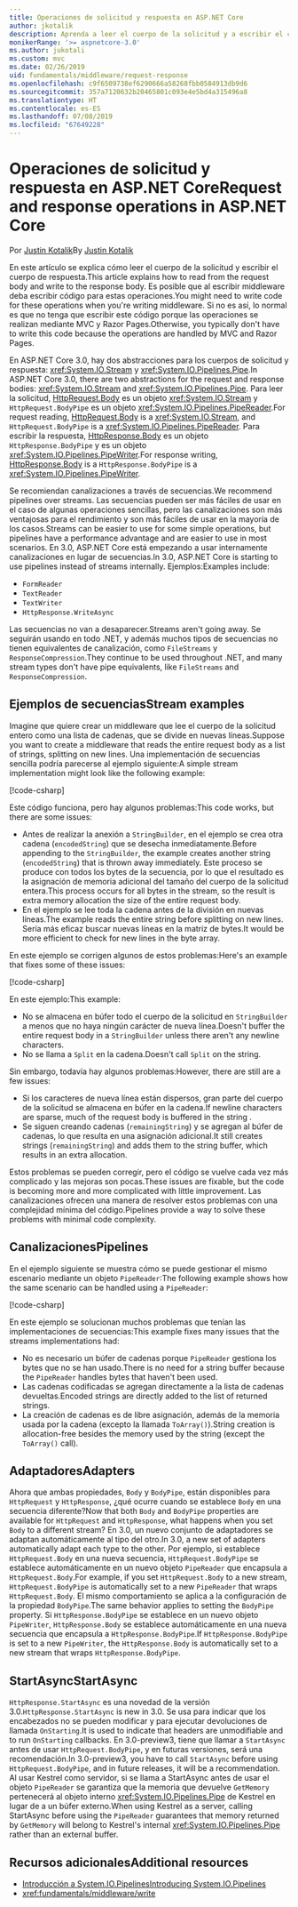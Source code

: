 ```yaml
---
title: Operaciones de solicitud y respuesta en ASP.NET Core
author: jkotalik
description: Aprenda a leer el cuerpo de la solicitud y a escribir el cuerpo de respuesta en ASP.NET Core.
monikerRange: '>= aspnetcore-3.0'
ms.author: jukotali
ms.custom: mvc
ms.date: 02/26/2019
uid: fundamentals/middleware/request-response
ms.openlocfilehash: c9f6509738ef6290666a58268fbb0584913db9d6
ms.sourcegitcommit: 357a7120632b20465801c093e4e5bd4a315496a8
ms.translationtype: HT
ms.contentlocale: es-ES
ms.lasthandoff: 07/08/2019
ms.locfileid: "67649228"
---
```

# <a name="request-and-response-operations-in-aspnet-core"></a><span data-ttu-id="5d4aa-103">Operaciones de solicitud y respuesta en ASP.NET Core</span><span class="sxs-lookup"><span data-stu-id="5d4aa-103">Request and response operations in ASP.NET Core</span></span>

<span data-ttu-id="5d4aa-104">Por [Justin Kotalik](https://github.com/jkotalik)</span><span class="sxs-lookup"><span data-stu-id="5d4aa-104">By [Justin Kotalik](https://github.com/jkotalik)</span></span>

<span data-ttu-id="5d4aa-105">En este artículo se explica cómo leer el cuerpo de la solicitud y escribir el cuerpo de respuesta.</span><span class="sxs-lookup"><span data-stu-id="5d4aa-105">This article explains how to read from the request body and write to the response body.</span></span> <span data-ttu-id="5d4aa-106">Es posible que al escribir middleware deba escribir código para estas operaciones.</span><span class="sxs-lookup"><span data-stu-id="5d4aa-106">You might need to write code for these operations when you're writing middleware.</span></span> <span data-ttu-id="5d4aa-107">Si no es así, lo normal es que no tenga que escribir este código porque las operaciones se realizan mediante MVC y Razor Pages.</span><span class="sxs-lookup"><span data-stu-id="5d4aa-107">Otherwise, you typically don't have to write this code because the operations are handled by MVC and Razor Pages.</span></span>

<span data-ttu-id="5d4aa-108">En ASP.NET Core 3.0, hay dos abstracciones para los cuerpos de solicitud y respuesta: <xref:System.IO.Stream> y <xref:System.IO.Pipelines.Pipe>.</span><span class="sxs-lookup"><span data-stu-id="5d4aa-108">In ASP.NET Core 3.0, there are two abstractions for the request and response bodies: <xref:System.IO.Stream> and <xref:System.IO.Pipelines.Pipe>.</span></span> <span data-ttu-id="5d4aa-109">Para leer la solicitud, [HttpRequest.Body](xref:Microsoft.AspNetCore.Http.HttpRequest.Body) es un objeto <xref:System.IO.Stream> y `HttpRequest.BodyPipe` es un objeto <xref:System.IO.Pipelines.PipeReader>.</span><span class="sxs-lookup"><span data-stu-id="5d4aa-109">For request reading, [HttpRequest.Body](xref:Microsoft.AspNetCore.Http.HttpRequest.Body) is a <xref:System.IO.Stream>, and `HttpRequest.BodyPipe` is a <xref:System.IO.Pipelines.PipeReader>.</span></span> <span data-ttu-id="5d4aa-110">Para escribir la respuesta, [HttpResponse.Body](xref:Microsoft.AspNetCore.Http.HttpResponse.Body) es un objeto `HttpResponse.BodyPipe` y es un objeto <xref:System.IO.Pipelines.PipeWriter>.</span><span class="sxs-lookup"><span data-stu-id="5d4aa-110">For response writing, [HttpResponse.Body](xref:Microsoft.AspNetCore.Http.HttpResponse.Body) is a `HttpResponse.BodyPipe` is a <xref:System.IO.Pipelines.PipeWriter>.</span></span>

<span data-ttu-id="5d4aa-111">Se recomiendan canalizaciones a través de secuencias.</span><span class="sxs-lookup"><span data-stu-id="5d4aa-111">We recommend pipelines over streams.</span></span> <span data-ttu-id="5d4aa-112">Las secuencias pueden ser más fáciles de usar en el caso de algunas operaciones sencillas, pero las canalizaciones son más ventajosas para el rendimiento y son más fáciles de usar en la mayoría de los casos.</span><span class="sxs-lookup"><span data-stu-id="5d4aa-112">Streams can be easier to use for some simple operations, but pipelines have a performance advantage and are easier to use in most scenarios.</span></span> <span data-ttu-id="5d4aa-113">En 3.0, ASP.NET Core está empezando a usar internamente canalizaciones en lugar de secuencias.</span><span class="sxs-lookup"><span data-stu-id="5d4aa-113">In 3.0, ASP.NET Core is starting to use pipelines instead of streams internally.</span></span> <span data-ttu-id="5d4aa-114">Ejemplos:</span><span class="sxs-lookup"><span data-stu-id="5d4aa-114">Examples include:</span></span>

- `FormReader`
- `TextReader`
- `TextWriter`
- `HttpResponse.WriteAsync`

<span data-ttu-id="5d4aa-115">Las secuencias no van a desaparecer.</span><span class="sxs-lookup"><span data-stu-id="5d4aa-115">Streams aren't going away.</span></span> <span data-ttu-id="5d4aa-116">Se seguirán usando en todo .NET, y además muchos tipos de secuencias no tienen equivalentes de canalización, como `FileStreams` y `ResponseCompression`.</span><span class="sxs-lookup"><span data-stu-id="5d4aa-116">They continue to be used throughout .NET, and many stream types don't have pipe equivalents, like `FileStreams` and `ResponseCompression`.</span></span>

## <a name="stream-examples"></a><span data-ttu-id="5d4aa-117">Ejemplos de secuencias</span><span class="sxs-lookup"><span data-stu-id="5d4aa-117">Stream examples</span></span>

<span data-ttu-id="5d4aa-118">Imagine que quiere crear un middleware que lee el cuerpo de la solicitud entero como una lista de cadenas, que se divide en nuevas líneas.</span><span class="sxs-lookup"><span data-stu-id="5d4aa-118">Suppose you want to create a middleware that reads the entire request body as a list of strings, splitting on new lines.</span></span> <span data-ttu-id="5d4aa-119">Una implementación de secuencias sencilla podría parecerse al ejemplo siguiente:</span><span class="sxs-lookup"><span data-stu-id="5d4aa-119">A simple stream implementation might look like the following example:</span></span>

[!code-csharp[](request-response/samples/3.x/RequestResponseSample/Startup.cs?name=GetListOfStringsFromStream)]

<span data-ttu-id="5d4aa-120">Este código funciona, pero hay algunos problemas:</span><span class="sxs-lookup"><span data-stu-id="5d4aa-120">This code works, but there are some issues:</span></span>

- <span data-ttu-id="5d4aa-121">Antes de realizar la anexión a `StringBuilder`, en el ejemplo se crea otra cadena (`encodedString`) que se desecha inmediatamente.</span><span class="sxs-lookup"><span data-stu-id="5d4aa-121">Before appending to the `StringBuilder`, the example creates another string (`encodedString`) that is thrown away immediately.</span></span> <span data-ttu-id="5d4aa-122">Este proceso se produce con todos los bytes de la secuencia, por lo que el resultado es la asignación de memoria adicional del tamaño del cuerpo de la solicitud entera.</span><span class="sxs-lookup"><span data-stu-id="5d4aa-122">This process occurs for all bytes in the stream, so the result is extra memory allocation the size of the entire request body.</span></span>
- <span data-ttu-id="5d4aa-123">En el ejemplo se lee toda la cadena antes de la división en nuevas líneas.</span><span class="sxs-lookup"><span data-stu-id="5d4aa-123">The example reads the entire string before splitting on new lines.</span></span> <span data-ttu-id="5d4aa-124">Sería más eficaz buscar nuevas líneas en la matriz de bytes.</span><span class="sxs-lookup"><span data-stu-id="5d4aa-124">It would be more efficient to check for new lines in the byte array.</span></span>

<span data-ttu-id="5d4aa-125">En este ejemplo se corrigen algunos de estos problemas:</span><span class="sxs-lookup"><span data-stu-id="5d4aa-125">Here's an example that fixes some of these issues:</span></span>

[!code-csharp[](request-response/samples/3.x/RequestResponseSample/Startup.cs?name=GetListOfStringsFromStreamMoreEfficient)]

<span data-ttu-id="5d4aa-126">En este ejemplo:</span><span class="sxs-lookup"><span data-stu-id="5d4aa-126">This example:</span></span>

- <span data-ttu-id="5d4aa-127">No se almacena en búfer todo el cuerpo de la solicitud en `StringBuilder` a menos que no haya ningún carácter de nueva línea.</span><span class="sxs-lookup"><span data-stu-id="5d4aa-127">Doesn't buffer the entire request body in a `StringBuilder` unless there aren't any newline characters.</span></span>
- <span data-ttu-id="5d4aa-128">No se llama a `Split` en la cadena.</span><span class="sxs-lookup"><span data-stu-id="5d4aa-128">Doesn't call `Split` on the string.</span></span>

<span data-ttu-id="5d4aa-129">Sin embargo, todavía hay algunos problemas:</span><span class="sxs-lookup"><span data-stu-id="5d4aa-129">However, there are still are a few issues:</span></span>

- <span data-ttu-id="5d4aa-130">Si los caracteres de nueva línea están dispersos, gran parte del cuerpo de la solicitud se almacena en búfer en la cadena.</span><span class="sxs-lookup"><span data-stu-id="5d4aa-130">If newline characters are sparse, much of the request body is buffered in the string .</span></span>
- <span data-ttu-id="5d4aa-131">Se siguen creando cadenas (`remainingString`) y se agregan al búfer de cadenas, lo que resulta en una asignación adicional.</span><span class="sxs-lookup"><span data-stu-id="5d4aa-131">It still creates strings (`remainingString`) and adds them to the string buffer, which results in an extra allocation.</span></span>

<span data-ttu-id="5d4aa-132">Estos problemas se pueden corregir, pero el código se vuelve cada vez más complicado y las mejoras son pocas.</span><span class="sxs-lookup"><span data-stu-id="5d4aa-132">These issues are fixable, but the code is becoming more and more complicated with little improvement.</span></span> <span data-ttu-id="5d4aa-133">Las canalizaciones ofrecen una manera de resolver estos problemas con una complejidad mínima del código.</span><span class="sxs-lookup"><span data-stu-id="5d4aa-133">Pipelines provide a way to solve these problems with minimal code complexity.</span></span>

## <a name="pipelines"></a><span data-ttu-id="5d4aa-134">Canalizaciones</span><span class="sxs-lookup"><span data-stu-id="5d4aa-134">Pipelines</span></span>

<span data-ttu-id="5d4aa-135">En el ejemplo siguiente se muestra cómo se puede gestionar el mismo escenario mediante un objeto `PipeReader`:</span><span class="sxs-lookup"><span data-stu-id="5d4aa-135">The following example shows how the same scenario can be handled using a `PipeReader`:</span></span>

[!code-csharp[](request-response/samples/3.x/RequestResponseSample/Startup.cs?name=GetListOfStringFromPipe)]

<span data-ttu-id="5d4aa-136">En este ejemplo se solucionan muchos problemas que tenían las implementaciones de secuencias:</span><span class="sxs-lookup"><span data-stu-id="5d4aa-136">This example fixes many issues that the streams implementations had:</span></span>

- <span data-ttu-id="5d4aa-137">No es necesario un búfer de cadenas porque `PipeReader` gestiona los bytes que no se han usado.</span><span class="sxs-lookup"><span data-stu-id="5d4aa-137">There is no need for a string buffer because the `PipeReader` handles bytes that haven't been used.</span></span>
- <span data-ttu-id="5d4aa-138">Las cadenas codificadas se agregan directamente a la lista de cadenas devueltas.</span><span class="sxs-lookup"><span data-stu-id="5d4aa-138">Encoded strings are directly added to the list of returned strings.</span></span>
- <span data-ttu-id="5d4aa-139">La creación de cadenas es de libre asignación, además de la memoria usada por la cadena (excepto la llamada `ToArray()`).</span><span class="sxs-lookup"><span data-stu-id="5d4aa-139">String creation is allocation-free besides the memory used by the string (except the `ToArray()` call).</span></span>

## <a name="adapters"></a><span data-ttu-id="5d4aa-140">Adaptadores</span><span class="sxs-lookup"><span data-stu-id="5d4aa-140">Adapters</span></span>

<span data-ttu-id="5d4aa-141">Ahora que ambas propiedades, `Body` y `BodyPipe`, están disponibles para `HttpRequest` y `HttpResponse`, ¿qué ocurre cuando se establece `Body` en una secuencia diferente?</span><span class="sxs-lookup"><span data-stu-id="5d4aa-141">Now that both `Body` and `BodyPipe` properties are available for `HttpRequest` and `HttpResponse`, what happens when you set `Body` to a different stream?</span></span> <span data-ttu-id="5d4aa-142">En 3.0, un nuevo conjunto de adaptadores se adaptan automáticamente al tipo del otro.</span><span class="sxs-lookup"><span data-stu-id="5d4aa-142">In 3.0, a new set of adapters automatically adapt each type to the other.</span></span> <span data-ttu-id="5d4aa-143">Por ejemplo, si establece `HttpRequest.Body` en una nueva secuencia, `HttpRequest.BodyPipe` se establece automáticamente en un nuevo objeto `PipeReader` que encapsula a `HttpRequest.Body`.</span><span class="sxs-lookup"><span data-stu-id="5d4aa-143">For example, if you set `HttpRequest.Body` to a new stream, `HttpRequest.BodyPipe` is automatically set to a new `PipeReader` that wraps `HttpRequest.Body`.</span></span> <span data-ttu-id="5d4aa-144">El mismo comportamiento se aplica a la configuración de la propiedad `BodyPipe`.</span><span class="sxs-lookup"><span data-stu-id="5d4aa-144">The same behavior applies to setting the `BodyPipe` property.</span></span> <span data-ttu-id="5d4aa-145">Si `HttpResponse.BodyPipe` se establece en un nuevo objeto `PipeWriter`, `HttpResponse.Body` se establece automáticamente en una nueva secuencia que encapsula a `HttpResponse.BodyPipe`.</span><span class="sxs-lookup"><span data-stu-id="5d4aa-145">If `HttpResponse.BodyPipe` is set to a new `PipeWriter`, the `HttpResponse.Body` is automatically set to a new stream that wraps `HttpResponse.BodyPipe`.</span></span>

## <a name="startasync"></a><span data-ttu-id="5d4aa-146">StartAsync</span><span class="sxs-lookup"><span data-stu-id="5d4aa-146">StartAsync</span></span>

<span data-ttu-id="5d4aa-147">`HttpResponse.StartAsync` es una novedad de la versión 3.0.</span><span class="sxs-lookup"><span data-stu-id="5d4aa-147">`HttpResponse.StartAsync` is new in 3.0.</span></span> <span data-ttu-id="5d4aa-148">Se usa para indicar que los encabezados no se pueden modificar y para ejecutar devoluciones de llamada `OnStarting`.</span><span class="sxs-lookup"><span data-stu-id="5d4aa-148">It is used to indicate that headers are unmodifiable and to run `OnStarting` callbacks.</span></span> <span data-ttu-id="5d4aa-149">En 3.0-preview3, tiene que llamar a `StartAsync` antes de usar `HttpRequest.BodyPipe`, y en futuras versiones, será una recomendación.</span><span class="sxs-lookup"><span data-stu-id="5d4aa-149">In 3.0-preview3, you have to call `StartAsync` before using `HttpRequest.BodyPipe`, and in future releases, it will be a recommendation.</span></span> <span data-ttu-id="5d4aa-150">Al usar Kestrel como servidor, si se llama a StartAsync antes de usar el objeto `PipeReader` se garantiza que la memoria que devuelve `GetMemory` pertenecerá al objeto interno <xref:System.IO.Pipelines.Pipe> de Kestrel en lugar de a un búfer externo.</span><span class="sxs-lookup"><span data-stu-id="5d4aa-150">When using Kestrel as a server, calling StartAsync before using the `PipeReader` guarantees that memory returned by `GetMemory` will belong to Kestrel's internal <xref:System.IO.Pipelines.Pipe> rather than an external buffer.</span></span>

## <a name="additional-resources"></a><span data-ttu-id="5d4aa-151">Recursos adicionales</span><span class="sxs-lookup"><span data-stu-id="5d4aa-151">Additional resources</span></span>

- [<span data-ttu-id="5d4aa-152">Introducción a System.IO.Pipelines</span><span class="sxs-lookup"><span data-stu-id="5d4aa-152">Introducing System.IO.Pipelines</span></span>](https://devblogs.microsoft.com/dotnet/system-io-pipelines-high-performance-io-in-net/)
- <xref:fundamentals/middleware/write>

